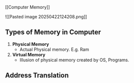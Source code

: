 [[Computer Memory]]

![[Pasted image 20250422124208.png]]
## Types of Memory in Computer

1. **Physical Memory**
	- Actual Physical memory. E.g. Ram
2. **Virtual Memory**
	- Illusion of physical memory created by OS, Programs.

## Address Translation

